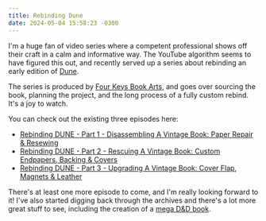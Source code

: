```yaml
---
title: Rebinding Dune
date: 2024-05-04 15:58:23 -0300
---
```


I'm a huge fan of video series where a competent professional shows off their craft in a calm and informative way. The YouTube algorithm seems to have figured this out, and recently served up a series about rebinding an early edition of [Dune](https://en.wikipedia.org/wiki/Dune_(novel)).

The series is produced by [Four Keys Book Arts](https://www.youtube.com/@FourKeysBookArts), and goes over sourcing the book, planning the project, and the long process of a fully custom rebind. It's a joy to watch.

You can check out the existing three episodes here:

* [Rebinding DUNE - Part 1 - Disassembling A Vintage Book: Paper Repair & Resewing](https://www.youtube.com/watch?v=HqGPXpfp-CU)
* [Rebinding DUNE - Part 2 - Rescuing A Vintage Book: Custom Endpapers, Backing & Covers](https://www.youtube.com/watch?v=EQDnVT8CkoE)
* [Rebinding DUNE - Part 3 - Upgrading A Vintage Book: Cover Flap, Magnets & Leather](https://www.youtube.com/watch?v=HFpkMwn3wpc)

There's at least one more episode to come, and I'm really looking forward to it! I've also started digging back through the archives and there's a lot more great stuff to see, including the creation of a [mega D&D book](https://www.youtube.com/watch?v=ijri1nvw8FY).

